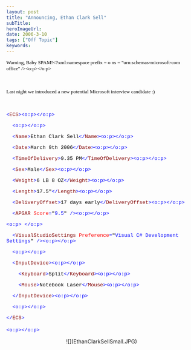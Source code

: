 ```yaml
---
layout: post 
title: "Announcing, Ethan Clark Sell"
subTitle: 
heroImageUrl: 
date: 2006-3-10
tags: ["Off Topic"]
keywords: 
---
```


<SPAN style="FONT-SIZE: 10pt; FONT-FAMILY: Consolas"><FONT color=#000000><FONT face=Verdana>Warning, Baby SPAM!<?xml:namespace prefix = o ns = "urn:schemas-microsoft-com:office:office" /><o:p></o:p></FONT></FONT></SPAN>

<SPAN style="FONT-SIZE: 10pt; FONT-FAMILY: Consolas; mso-fareast-font-family: Calibri; mso-fareast-theme-font: minor-latin; mso-bidi-font-family: 'Times New Roman'; mso-ansi-language: EN-US; mso-fareast-language: EN-US; mso-bidi-language: AR-SA"><FONT color=#000000></FONT></SPAN>&nbsp;

<SPAN style="FONT-SIZE: 10pt; FONT-FAMILY: Consolas; mso-fareast-font-family: Calibri; mso-fareast-theme-font: minor-latin; mso-bidi-font-family: 'Times New Roman'; mso-ansi-language: EN-US; mso-fareast-language: EN-US; mso-bidi-language: AR-SA"><FONT face=Verdana color=#000000>Last night we introduced a new potential Microsoft interview candidate :)</FONT></SPAN>

<SPAN style="FONT-SIZE: 10pt; COLOR: blue; FONT-FAMILY: 'Courier New'"></SPAN>&nbsp;

<SPAN style="FONT-SIZE: 10pt; COLOR: blue; FONT-FAMILY: 'Courier New'"><</SPAN><SPAN style="FONT-SIZE: 10pt; COLOR: maroon; FONT-FAMILY: 'Courier New'">ECS</SPAN><SPAN style="FONT-SIZE: 10pt; COLOR: blue; FONT-FAMILY: 'Courier New'">><o:p></o:p></SPAN>

<SPAN style="FONT-SIZE: 10pt; COLOR: blue; FONT-FAMILY: 'Courier New'">&nbsp; <o:p></o:p></SPAN>

<SPAN style="FONT-SIZE: 10pt; COLOR: blue; FONT-FAMILY: 'Courier New'">&nbsp; <</SPAN><SPAN style="FONT-SIZE: 10pt; COLOR: maroon; FONT-FAMILY: 'Courier New'">Name</SPAN><SPAN style="FONT-SIZE: 10pt; COLOR: blue; FONT-FAMILY: 'Courier New'">></SPAN><SPAN style="FONT-SIZE: 10pt; FONT-FAMILY: 'Courier New'"><FONT color=#000000>Ethan Clark Sell</FONT><SPAN style="COLOR: blue"></</SPAN><SPAN style="COLOR: maroon">Name</SPAN><SPAN style="COLOR: blue">><o:p></o:p></SPAN></SPAN>

<SPAN style="FONT-SIZE: 10pt; COLOR: blue; FONT-FAMILY: 'Courier New'">&nbsp; <</SPAN><SPAN style="FONT-SIZE: 10pt; COLOR: maroon; FONT-FAMILY: 'Courier New'">Date</SPAN><SPAN style="FONT-SIZE: 10pt; COLOR: blue; FONT-FAMILY: 'Courier New'">></SPAN><SPAN style="FONT-SIZE: 10pt; FONT-FAMILY: 'Courier New'"><FONT color=#000000>March 9th 2006</FONT><SPAN style="COLOR: blue"></</SPAN><SPAN style="COLOR: maroon">Date</SPAN><SPAN style="COLOR: blue">><o:p></o:p></SPAN></SPAN>

<SPAN style="FONT-SIZE: 10pt; COLOR: blue; FONT-FAMILY: 'Courier New'">&nbsp; <</SPAN><SPAN style="FONT-SIZE: 10pt; COLOR: maroon; FONT-FAMILY: 'Courier New'">TimeOfDelivery</SPAN><SPAN style="FONT-SIZE: 10pt; COLOR: blue; FONT-FAMILY: 'Courier New'">></SPAN><SPAN style="FONT-SIZE: 10pt; FONT-FAMILY: 'Courier New'"><FONT color=#000000>9.35 PM</FONT><SPAN style="COLOR: blue"></</SPAN><SPAN style="COLOR: maroon">TimeOfDelivery</SPAN><SPAN style="COLOR: blue">><o:p></o:p></SPAN></SPAN>

<SPAN style="FONT-SIZE: 10pt; COLOR: blue; FONT-FAMILY: 'Courier New'">&nbsp; <</SPAN><SPAN style="FONT-SIZE: 10pt; COLOR: maroon; FONT-FAMILY: 'Courier New'">Sex</SPAN><SPAN style="FONT-SIZE: 10pt; COLOR: blue; FONT-FAMILY: 'Courier New'">></SPAN><SPAN style="FONT-SIZE: 10pt; FONT-FAMILY: 'Courier New'"><FONT color=#000000>Male</FONT><SPAN style="COLOR: blue"></</SPAN><SPAN style="COLOR: maroon">Sex</SPAN><SPAN style="COLOR: blue">><o:p></o:p></SPAN></SPAN>

<SPAN style="FONT-SIZE: 10pt; COLOR: blue; FONT-FAMILY: 'Courier New'">&nbsp; <</SPAN><SPAN style="FONT-SIZE: 10pt; COLOR: maroon; FONT-FAMILY: 'Courier New'">Weight</SPAN><SPAN style="FONT-SIZE: 10pt; COLOR: blue; FONT-FAMILY: 'Courier New'">></SPAN><SPAN style="FONT-SIZE: 10pt; FONT-FAMILY: 'Courier New'"><FONT color=#000000>6 LB 8 OZ</FONT><SPAN style="COLOR: blue"></</SPAN><SPAN style="COLOR: maroon">Weight</SPAN><SPAN style="COLOR: blue">><o:p></o:p></SPAN></SPAN>

<SPAN style="FONT-SIZE: 10pt; COLOR: blue; FONT-FAMILY: 'Courier New'">&nbsp; <</SPAN><SPAN style="FONT-SIZE: 10pt; COLOR: maroon; FONT-FAMILY: 'Courier New'">Length</SPAN><SPAN style="FONT-SIZE: 10pt; COLOR: blue; FONT-FAMILY: 'Courier New'">></SPAN><SPAN style="FONT-SIZE: 10pt; FONT-FAMILY: 'Courier New'"><FONT color=#000000>17.5"</FONT><SPAN style="COLOR: blue"></</SPAN><SPAN style="COLOR: maroon">Length</SPAN><SPAN style="COLOR: blue">><o:p></o:p></SPAN></SPAN>

<SPAN style="FONT-SIZE: 10pt; COLOR: blue; FONT-FAMILY: 'Courier New'">&nbsp; <</SPAN><SPAN style="FONT-SIZE: 10pt; COLOR: maroon; FONT-FAMILY: 'Courier New'">DeliveryOffset</SPAN><SPAN style="FONT-SIZE: 10pt; COLOR: blue; FONT-FAMILY: 'Courier New'">></SPAN><SPAN style="FONT-SIZE: 10pt; FONT-FAMILY: 'Courier New'"><FONT color=#000000>17 days early</FONT><SPAN style="COLOR: blue"></</SPAN><SPAN style="COLOR: maroon">DeliveryOffset</SPAN><SPAN style="COLOR: blue">><o:p></o:p></SPAN></SPAN>

<SPAN style="FONT-SIZE: 10pt; COLOR: blue; FONT-FAMILY: 'Courier New'">&nbsp; <</SPAN><SPAN style="FONT-SIZE: 10pt; COLOR: maroon; FONT-FAMILY: 'Courier New'">APGAR</SPAN><SPAN style="FONT-SIZE: 10pt; COLOR: blue; FONT-FAMILY: 'Courier New'"> </SPAN><SPAN style="FONT-SIZE: 10pt; COLOR: red; FONT-FAMILY: 'Courier New'">Score</SPAN><SPAN style="FONT-SIZE: 10pt; COLOR: blue; FONT-FAMILY: 'Courier New'">=</SPAN><SPAN style="FONT-SIZE: 10pt; FONT-FAMILY: 'Courier New'"><FONT color=#000000>"</FONT><SPAN style="COLOR: blue">9.5</SPAN><FONT color=#000000>"</FONT><SPAN style="COLOR: blue"> /><o:p></o:p></SPAN></SPAN>

<SPAN style="FONT-SIZE: 10pt; COLOR: blue; FONT-FAMILY: 'Courier New'"><o:p>&nbsp;</o:p></SPAN>

<SPAN style="FONT-SIZE: 10pt; COLOR: blue; FONT-FAMILY: 'Courier New'">&nbsp; <</SPAN><SPAN style="FONT-SIZE: 10pt; COLOR: maroon; FONT-FAMILY: 'Courier New'">VisualStudioSettings</SPAN><SPAN style="FONT-SIZE: 10pt; COLOR: blue; FONT-FAMILY: 'Courier New'"> </SPAN><SPAN style="FONT-SIZE: 10pt; COLOR: red; FONT-FAMILY: 'Courier New'">Preference</SPAN><SPAN style="FONT-SIZE: 10pt; COLOR: blue; FONT-FAMILY: 'Courier New'">=</SPAN><SPAN style="FONT-SIZE: 10pt; FONT-FAMILY: 'Courier New'"><FONT color=#000000>"</FONT><SPAN style="COLOR: blue">Visual C# Development Settings</SPAN><FONT color=#000000>"</FONT><SPAN style="COLOR: blue"> /><o:p></o:p></SPAN></SPAN>

<SPAN style="FONT-SIZE: 10pt; COLOR: blue; FONT-FAMILY: 'Courier New'">&nbsp; <o:p></o:p></SPAN>

<SPAN style="FONT-SIZE: 10pt; COLOR: blue; FONT-FAMILY: 'Courier New'">&nbsp; <</SPAN><SPAN style="FONT-SIZE: 10pt; COLOR: maroon; FONT-FAMILY: 'Courier New'">InputDevice</SPAN><SPAN style="FONT-SIZE: 10pt; COLOR: blue; FONT-FAMILY: 'Courier New'">><o:p></o:p></SPAN>

<SPAN style="FONT-SIZE: 10pt; COLOR: blue; FONT-FAMILY: 'Courier New'">&nbsp;&nbsp;&nbsp; <</SPAN><SPAN style="FONT-SIZE: 10pt; COLOR: maroon; FONT-FAMILY: 'Courier New'">Keyboard</SPAN><SPAN style="FONT-SIZE: 10pt; COLOR: blue; FONT-FAMILY: 'Courier New'">></SPAN><SPAN style="FONT-SIZE: 10pt; FONT-FAMILY: 'Courier New'"><FONT color=#000000>Split</FONT><SPAN style="COLOR: blue"></</SPAN><SPAN style="COLOR: maroon">Keyboard</SPAN><SPAN style="COLOR: blue">><o:p></o:p></SPAN></SPAN>

<SPAN style="FONT-SIZE: 10pt; COLOR: blue; FONT-FAMILY: 'Courier New'">&nbsp;&nbsp;&nbsp; <</SPAN><SPAN style="FONT-SIZE: 10pt; COLOR: maroon; FONT-FAMILY: 'Courier New'">Mouse</SPAN><SPAN style="FONT-SIZE: 10pt; COLOR: blue; FONT-FAMILY: 'Courier New'">></SPAN><SPAN style="FONT-SIZE: 10pt; FONT-FAMILY: 'Courier New'"><FONT color=#000000>Notebook Laser</FONT><SPAN style="COLOR: blue"></</SPAN><SPAN style="COLOR: maroon">Mouse</SPAN><SPAN style="COLOR: blue">><o:p></o:p></SPAN></SPAN>

<SPAN style="FONT-SIZE: 10pt; COLOR: blue; FONT-FAMILY: 'Courier New'">&nbsp; </</SPAN><SPAN style="FONT-SIZE: 10pt; COLOR: maroon; FONT-FAMILY: 'Courier New'">InputDevice</SPAN><SPAN style="FONT-SIZE: 10pt; COLOR: blue; FONT-FAMILY: 'Courier New'">><o:p></o:p></SPAN>

<SPAN style="FONT-SIZE: 10pt; COLOR: blue; FONT-FAMILY: 'Courier New'">&nbsp; <o:p></o:p></SPAN>

<SPAN style="FONT-SIZE: 10pt; COLOR: blue; FONT-FAMILY: 'Courier New'"></</SPAN><SPAN style="FONT-SIZE: 10pt; COLOR: maroon; FONT-FAMILY: 'Courier New'">ECS</SPAN><SPAN style="FONT-SIZE: 10pt; COLOR: blue; FONT-FAMILY: 'Courier New'">></SPAN>

<SPAN style="FONT-SIZE: 10pt; COLOR: blue; FONT-FAMILY: 'Courier New'"><o:p></o:p></SPAN>&nbsp;

<P align=center>![](EthanClarkSellSmall.JPG)
</P>